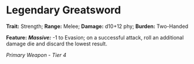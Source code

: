 # Legendary Greatsword

**Trait:** Strength; **Range:** Melee; **Damage:** d10+12 phy; **Burden:** Two-Handed

**Feature:** ***Massive:*** -1 to Evasion; on a successful attack, roll an additional damage die and discard the lowest result.

*Primary Weapon - Tier 4*
